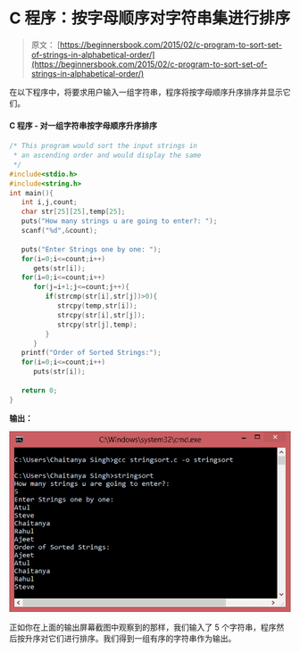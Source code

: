 # C 程序：按字母顺序对字符串集进行排序

> 原文： [https://beginnersbook.com/2015/02/c-program-to-sort-set-of-strings-in-alphabetical-order/](https://beginnersbook.com/2015/02/c-program-to-sort-set-of-strings-in-alphabetical-order/)

在以下程序中，将要求用户输入一组字符串，程序将按字母顺序升序排序并显示它们。

#### C 程序 - 对一组字符串按字母顺序升序排序

```c
/* This program would sort the input strings in
 * an ascending order and would display the same
 */
#include<stdio.h>
#include<string.h>
int main(){
   int i,j,count;
   char str[25][25],temp[25];
   puts("How many strings u are going to enter?: ");
   scanf("%d",&count);

   puts("Enter Strings one by one: ");
   for(i=0;i<=count;i++)
      gets(str[i]);
   for(i=0;i<=count;i++)
      for(j=i+1;j<=count;j++){
         if(strcmp(str[i],str[j])>0){
            strcpy(temp,str[i]);
            strcpy(str[i],str[j]);
            strcpy(str[j],temp);
         }
      }
   printf("Order of Sorted Strings:");
   for(i=0;i<=count;i++)
      puts(str[i]);

   return 0;
}
```

**输出：**

![sorted_strings_ascending](img/295926e972952915c59b1586cfc045bc.jpg)

正如你在上面的输出屏幕截图中观察到的那样，我们输入了 5 个字符串，程序然后按升序对它们进行排序。我们得到一组有序的字符串作为输出。
